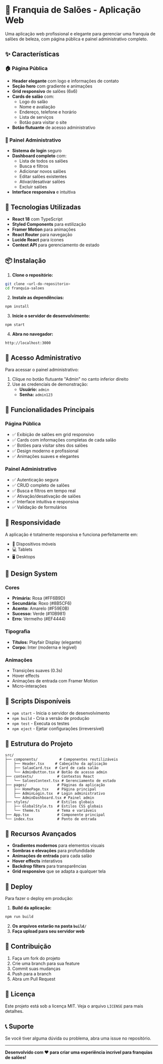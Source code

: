 # 🎨 Franquia de Salões - Aplicação Web

Uma aplicação web profissional e elegante para gerenciar uma franquia de salões de beleza, com página pública e painel administrativo completo.

## ✨ Características

### 🏠 Página Pública
- **Header elegante** com logo e informações de contato
- **Seção hero** com gradiente e animações
- **Grid responsivo** de salões (6x6)
- **Cards de salão** com:
  - Logo do salão
  - Nome e avaliação
  - Endereço, telefone e horário
  - Lista de serviços
  - Botão para visitar o site
- **Botão flutuante** de acesso administrativo

### 🔐 Painel Administrativo
- **Sistema de login** seguro
- **Dashboard completo** com:
  - Lista de todos os salões
  - Busca e filtros
  - Adicionar novos salões
  - Editar salões existentes
  - Ativar/desativar salões
  - Excluir salões
- **Interface responsiva** e intuitiva

## 🚀 Tecnologias Utilizadas

- **React 18** com TypeScript
- **Styled Components** para estilização
- **Framer Motion** para animações
- **React Router** para navegação
- **Lucide React** para ícones
- **Context API** para gerenciamento de estado

## 📦 Instalação

1. **Clone o repositório:**
```bash
git clone <url-do-repositorio>
cd franquia-saloes
```

2. **Instale as dependências:**
```bash
npm install
```

3. **Inicie o servidor de desenvolvimento:**
```bash
npm start
```

4. **Abra no navegador:**
```
http://localhost:3000
```

## 🔑 Acesso Administrativo

Para acessar o painel administrativo:

1. Clique no botão flutuante "Admin" no canto inferior direito
2. Use as credenciais de demonstração:
   - **Usuário:** `admin`
   - **Senha:** `admin123`

## 🎯 Funcionalidades Principais

### Página Pública
- ✅ Exibição de salões em grid responsivo
- ✅ Cards com informações completas de cada salão
- ✅ Botões para visitar sites dos salões
- ✅ Design moderno e profissional
- ✅ Animações suaves e elegantes

### Painel Administrativo
- ✅ Autenticação segura
- ✅ CRUD completo de salões
- ✅ Busca e filtros em tempo real
- ✅ Ativação/desativação de salões
- ✅ Interface intuitiva e responsiva
- ✅ Validação de formulários

## 📱 Responsividade

A aplicação é totalmente responsiva e funciona perfeitamente em:
- 📱 Dispositivos móveis
- 💻 Tablets
- 🖥️ Desktops

## 🎨 Design System

### Cores
- **Primária:** Rosa (#FF6B9D)
- **Secundária:** Roxo (#8B5CF6)
- **Acento:** Amarelo (#F59E0B)
- **Sucesso:** Verde (#10B981)
- **Erro:** Vermelho (#EF4444)

### Tipografia
- **Títulos:** Playfair Display (elegante)
- **Corpo:** Inter (moderna e legível)

### Animações
- Transições suaves (0.3s)
- Hover effects
- Animações de entrada com Framer Motion
- Micro-interações

## 🔧 Scripts Disponíveis

- `npm start` - Inicia o servidor de desenvolvimento
- `npm build` - Cria a versão de produção
- `npm test` - Executa os testes
- `npm eject` - Ejetar configurações (irreversível)

## 📁 Estrutura do Projeto

```
src/
├── components/          # Componentes reutilizáveis
│   ├── Header.tsx     # Cabeçalho da aplicação
│   ├── SalaoCard.tsx  # Card de cada salão
│   └── AdminButton.tsx # Botão de acesso admin
├── contexts/           # Contextos React
│   └── SaloesContext.tsx # Gerenciamento de estado
├── pages/              # Páginas da aplicação
│   ├── HomePage.tsx    # Página principal
│   ├── AdminLogin.tsx  # Login administrativo
│   └── AdminDashboard.tsx # Painel admin
├── styles/             # Estilos globais
│   ├── GlobalStyle.ts  # Estilos CSS globais
│   └── theme.ts        # Tema e variáveis
├── App.tsx             # Componente principal
└── index.tsx           # Ponto de entrada
```

## 🌟 Recursos Avançados

- **Gradientes modernos** para elementos visuais
- **Sombras e elevações** para profundidade
- **Animações de entrada** para cada salão
- **Hover effects** interativos
- **Backdrop filters** para transparências
- **Grid responsivo** que se adapta a qualquer tela

## 🚀 Deploy

Para fazer o deploy em produção:

1. **Build da aplicação:**
```bash
npm run build
```

2. **Os arquivos estarão na pasta `build/`**
3. **Faça upload para seu servidor web**

## 🤝 Contribuição

1. Faça um fork do projeto
2. Crie uma branch para sua feature
3. Commit suas mudanças
4. Push para a branch
5. Abra um Pull Request

## 📄 Licença

Este projeto está sob a licença MIT. Veja o arquivo `LICENSE` para mais detalhes.

## 📞 Suporte

Se você tiver alguma dúvida ou problema, abra uma issue no repositório.

---

**Desenvolvido com ❤️ para criar uma experiência incrível para franquias de salões!**

